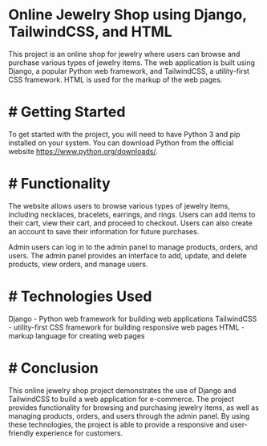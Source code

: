 # Online Jewelry Shop using Django, TailwindCSS, and HTML
This project is an online shop for jewelry where users can browse and purchase various types of jewelry items. The web application is built using Django, a popular Python web framework, and TailwindCSS, a utility-first CSS framework. HTML is used for the markup of the web pages.
# # Getting Started
To get started with the project, you will need to have Python 3 and pip installed on your system. You can download Python from the official website https://www.python.org/downloads/.
# # Functionality
The website allows users to browse various types of jewelry items, including necklaces, bracelets, earrings, and rings. Users can add items to their cart, view their cart, and proceed to checkout. Users can also create an account to save their information for future purchases.

Admin users can log in to the admin panel to manage products, orders, and users. The admin panel provides an interface to add, update, and delete products, view orders, and manage users.
# # Technologies Used
Django - Python web framework for building web applications
TailwindCSS - utility-first CSS framework for building responsive web pages
HTML - markup language for creating web pages
# # Conclusion
This online jewelry shop project demonstrates the use of Django and TailwindCSS to build a web application for e-commerce. The project provides functionality for browsing and purchasing jewelry items, as well as managing products, orders, and users through the admin panel. By using these technologies, the project is able to provide a responsive and user-friendly experience for customers.
